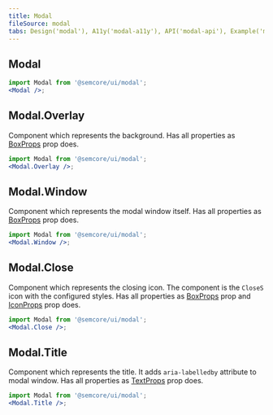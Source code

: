 ```yaml
---
title: Modal
fileSource: modal
tabs: Design('modal'), A11y('modal-a11y'), API('modal-api'), Example('modal-code'), Changelog('modal-changelog')
---
```


## Modal

```jsx
import Modal from '@semcore/ui/modal';
<Modal />;
```

<TypesView type="ModalProps" :types={...types} />

## Modal.Overlay

Component which represents the background. Has all properties as [BoxProps](/layout/box-system/box-api) prop does.

```jsx
import Modal from '@semcore/ui/modal';
<Modal.Overlay />;
```

## Modal.Window

Component which represents the modal window itself. Has all properties as [BoxProps](/layout/box-system/box-api) prop does.

```jsx
import Modal from '@semcore/ui/modal';
<Modal.Window />;
```

## Modal.Close

Component which represents the closing icon. The component is the `CloseS` icon with the configured styles. Has all properties as [BoxProps](/layout/box-system/box-api) prop and [IconProps](/style/icon/icon-api) prop does.

```jsx
import Modal from '@semcore/ui/modal';
<Modal.Close />;
```

## Modal.Title

Component which represents the title. It adds `aria-labelledby` attribute to modal window. Has all properties as [TextProps](/style/typography/typography-api) prop does.

```jsx
import Modal from '@semcore/ui/modal';
<Modal.Title />;
```

<script setup>import { data as types } from '@types.data.ts';</script>
